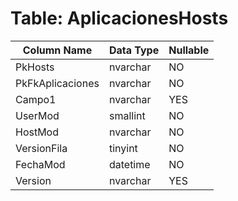 # Table: AplicacionesHosts

| Column Name | Data Type | Nullable |
|-------------|-----------|----------|
| PkHosts | nvarchar | NO |
| PkFkAplicaciones | nvarchar | NO |
| Campo1 | nvarchar | YES |
| UserMod | smallint | NO |
| HostMod | nvarchar | NO |
| VersionFila | tinyint | NO |
| FechaMod | datetime | NO |
| Version | nvarchar | YES |
